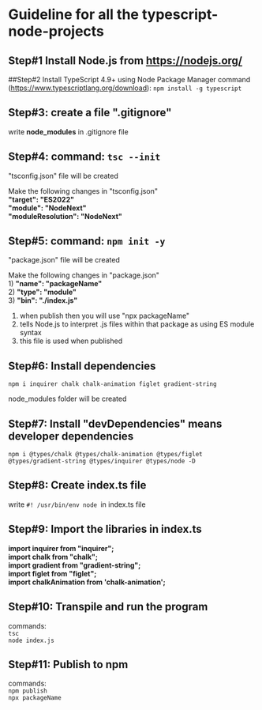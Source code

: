 # Guideline for all the typescript-node-projects
 
 ## Step#1 Install Node.js from https://nodejs.org/
 
 ##Step#2 Install TypeScript 4.9+ using Node Package Manager command (https://www.typescriptlang.org/download):
 ``npm install -g typescript``
 
 ## Step#3: create a file ".gitignore"
 write **node_modules** in .gitignore file

 ## Step#4: command: ```tsc --init```
 "tsconfig.json" file will be created
 
 Make the following changes in "tsconfig.json"  
    **"target": "ES2022"**    
    **"module": "NodeNext"**  
    **"moduleResolution": "NodeNext"**  

## Step#5: command: ```npm init -y```
 "package.json" file will be created
   
Make the following changes in "package.json"   
    1)  **"name": "packageName"**   
    2)  **"type": "module"**         
    3)  **"bin": "./index.js"**     
1) when publish then you will use "npx packageName"
2) tells Node.js to interpret .js files within that package as using ES module syntax
3) this file is used when published

## Step#6: Install dependencies
    npm i inquirer chalk chalk-animation figlet gradient-string
    
node_modules folder will be created

## Step#7:  Install "devDependencies" means developer dependencies
    npm i @types/chalk @types/chalk-animation @types/figlet @types/gradient-string @types/inquirer @types/node -D

## Step#8: Create index.ts file
write ```#! /usr/bin/env node ```in index.ts file

## Step#9: Import the libraries in index.ts
**import inquirer from "inquirer";**      
**import chalk from "chalk";**  
**import gradient from "gradient-string";**  
**import figlet from "figlet";**  
**import chalkAnimation from 'chalk-animation';**

## Step#10: Transpile and run the program
commands:   
```tsc  ```  
```node index.js```

## Step#11: Publish to npm
commands:  
``` npm publish  ```  
```npx packageName  ```
